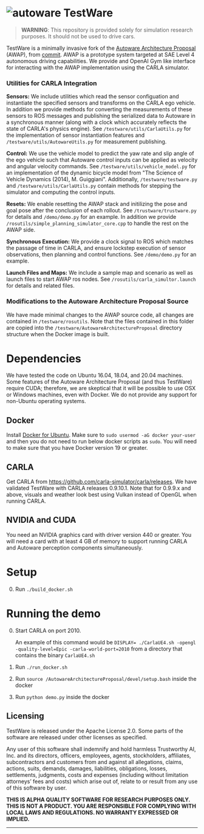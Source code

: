 ![autoware](https://user-images.githubusercontent.com/8327598/69472442-cca50b00-0ded-11ea-9da0-9e2302aa1061.png)
TestWare
======
> **WARNING**: This repository is provided solely for simulation research purposes. It should not be used to drive cars. 

TestWare is a minimally invasive fork of the [Autoware Architecture Proposal](https://github.com/tier4/AutowareArchitectureProposal.proj) (AWAP), from [commit](https://github.com/tier4/AutowareArchitectureProposal.proj/tree/6804847385ec3b683e124ade50d8e03174c08f55). AWAP is a prototype system targeted at SAE Level 4 autonomous driving capabilities. We provide and OpenAI Gym like interface for interacting with the AWAP implementation using the CARLA simulator. 

### Utilities for CARLA Integration

**Sensors:** We include utilities which read the sensor configuation and instantiate the specified sensors and transforms on the CARLA ego vehicle. In addition we provide methods for converting the measurements of these sensors to ROS messages and publishing the serialized data to Autoware in a synchronous manner (along with a clock which accurately reflects the state of CARLA's physics engine). See ``/testware/utils/CarlaUtils.py`` for the implementation of sensor instantiation features and ``/testware/utils/AutowareUtils.py`` for measurement publishing. 

**Control:** 
We use the vehicle model to predict the yaw rate and slip angle of the ego vehicle such that Autoware control inputs can be applied as velocity and angular velocity commands. See ``/testware/utils/vehicle_model.py`` for an implementation of the dynamic bicycle model from "The Science of Vehicle Dynamics (2014), M. Guiggiani". Additionally, ``/testware/testware.py`` and ``/testware/utils/CarlaUtils.py`` contain methods for stepping the simulator and computing the control inputs. 

**Resets:** We enable resetting the AWAP stack and initilizing the pose and goal pose after the conclusion of each rollout. See ``/trustware/trustware.py`` for details and ``/demo/demo.py`` for an example. In addition we provide ``/rosutils/simple_planning_simulator_core.cpp`` to handle the rest on the AWAP side.

**Synchronous Execution:** We provide a clock signal to ROS which matches the passage of time in CARLA, and ensure lockstep execution of sensor observations, then planning and control functions. See ``/demo/demo.py`` for an example. 

**Launch Files and Maps:** We include a sample map and scenario as well as launch files to start AWAP ros nodes. See ``/rosutils/carla_simultor.launch`` for details and related files. 

### Modifications to the Autoware Architecture Proposal Source
We have made minimal changes to the AWAP source code, all changes are contained in ``/testware/rosutils``. Note that the files contained in this folder are copied into the ``/testware/AutowareArchitectureProposal`` directory structure when the Docker image is built. 

# Dependencies
We have tested the code on Ubuntu 16.04, 18.04, and 20.04 machines. Some features of the Autoware Architecture Proposal (and thus TestWare) require CUDA; therefore, we are skeptical that it will be possible to use OSX or Windows machines, even with Docker. We do not provide any support for non-Ubuntu operating systems.

## Docker
Install [Docker for Ubuntu](https://docs.docker.com/engine/installation/linux/docker-ce/ubuntu/). Make sure to `sudo usermod -aG docker your-user` and then you do not need to run below docker scripts as `sudo`. You will need to make sure that you have Docker version 19 or greater. 

## CARLA
Get CARLA from https://github.com/carla-simulator/carla/releases. We have validated TestWare with CARLA releases 0.9.10.1. Note that for 0.9.9.x and above, visuals and weather look best using Vulkan instead of OpenGL when running CARLA. 

## NVIDIA and CUDA
You need an NVIDIA graphics card with driver version 440 or greater. You will need a card with at least 4 GB of memory to support running CARLA and Autoware perception components simultaneously. 

# Setup
0. Run `./build_docker.sh`

# Running the demo
0. Start CARLA on port 2010.
	
	An example of this command would be `DISPLAY= ./CarlaUE4.sh -opengl -quality-level=Epic -carla-world-port=2010` from a directory that contains the binary `CarlaUE4.sh`
1. Run `./run_docker.sh`
2. Run `source /AutowareArchitectureProposal/devel/setup.bash` inside the docker
3. Run `python demo.py` inside the docker

Licensing
------

TestWare is released under the Apache License 2.0. Some parts of the software are released under other licenses as specified.

Any user of this software shall indemnify and hold harmless Trustworthy AI, Inc. and its directors, officers, employees, agents, stockholders, affiliates, subcontractors and customers from and against all allegations, claims, actions, suits, demands, damages, liabilities, obligations, losses, settlements, judgments, costs and expenses (including without limitation attorneys’ fees and costs) which arise out of, relate to or result from any use of this software by user.

**THIS IS ALPHA QUALITY SOFTWARE FOR RESEARCH PURPOSES ONLY. THIS IS NOT A PRODUCT.
YOU ARE RESPONSIBLE FOR COMPLYING WITH LOCAL LAWS AND REGULATIONS.
NO WARRANTY EXPRESSED OR IMPLIED.**

---

